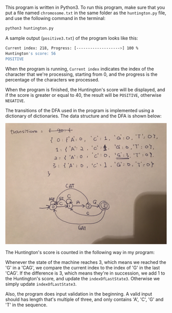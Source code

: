 This program is written in Python3. To run this program, make sure that you put a file named `chromosome.txt` in the same folder as the `huntington.py` file, and use the following command in the terminal:

```bash
python3 huntington.py
```

A sample output (`positive3.txt`) of the program looks like this:

```bash
Current index: 218, Progress: [------------------->] 100 %
Huntington's score: 56
POSITIVE
```

When the program is running, `Current index` indicates the index of the character that we're processing, starting from 0, and the progress is the percentage of the characters we processed.

When the program is finished, the Huntington's score will be displayed, and if the score is greater or equal to 40, the result will be `POSITIVE`, otherwise `NEGATIVE`.

The transitions of the DFA used in the program is implemented using a dictionary of dictionaries. The data structure and the DFA is shown below:

![](./transitions.jpeg)

The Huntington's score is counted in the following way in my program:

Whenever the state of the machine reaches 3, which means we reached the 'G' in a 'CAG', we compare the current index to the index of 'G' in the last 'CAG'. If the difference is 3, which means they're in succession, we add 1 to the Huntington's score, and update the `indexOfLastState3`. Otherwise we simply update `indexOfLastState3`.

Also, the program does input validation in the beginning. A valid input should has length that's multiple of three, and only contains 'A', 'C', 'G' and 'T' in the sequence.